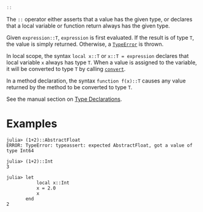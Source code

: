 ```julia
::
```

The `::` operator either asserts that a value has the given type, or declares that a local variable or function return always has the given type.

Given `expression::T`, `expression` is first evaluated. If the result is of type `T`, the value is simply returned. Otherwise, a [`TypeError`](@ref) is thrown.

In local scope, the syntax `local x::T` or `x::T = expression` declares that local variable `x` always has type `T`. When a value is assigned to the variable, it will be converted to type `T` by calling [`convert`](@ref).

In a method declaration, the syntax `function f(x)::T` causes any value returned by the method to be converted to type `T`.

See the manual section on [Type Declarations](@ref).

# Examples

```jldoctest
julia> (1+2)::AbstractFloat
ERROR: TypeError: typeassert: expected AbstractFloat, got a value of type Int64

julia> (1+2)::Int
3

julia> let
           local x::Int
           x = 2.0
           x
       end
2
```
